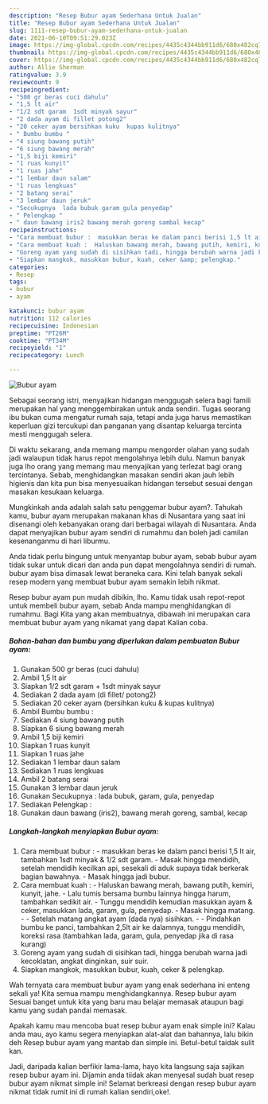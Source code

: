 ```yaml
---
description: "Resep Bubur ayam Sederhana Untuk Jualan"
title: "Resep Bubur ayam Sederhana Untuk Jualan"
slug: 1111-resep-bubur-ayam-sederhana-untuk-jualan
date: 2021-06-10T09:51:29.023Z
image: https://img-global.cpcdn.com/recipes/4435c4344bb911d6/680x482cq70/bubur-ayam-foto-resep-utama.jpg
thumbnail: https://img-global.cpcdn.com/recipes/4435c4344bb911d6/680x482cq70/bubur-ayam-foto-resep-utama.jpg
cover: https://img-global.cpcdn.com/recipes/4435c4344bb911d6/680x482cq70/bubur-ayam-foto-resep-utama.jpg
author: Allie Sherman
ratingvalue: 3.9
reviewcount: 9
recipeingredient:
- "500 gr beras cuci dahulu"
- "1,5 lt air"
- "1/2 sdt garam  1sdt minyak sayur"
- "2 dada ayam di fillet potong2"
- "20 ceker ayam bersihkan kuku  kupas kulitnya"
- " Bumbu bumbu "
- "4 siung bawang putih"
- "6 siung bawang merah"
- "1,5 biji kemiri"
- "1 ruas kunyit"
- "1 ruas jahe"
- "1 lembar daun salam"
- "1 ruas lengkuas"
- "2 batang serai"
- "3 lembar daun jeruk"
- "Secukupnya  lada bubuk garam gula penyedap"
- " Pelengkap "
- " daun bawang iris2 bawang merah goreng sambal kecap"
recipeinstructions:
- "Cara membuat bubur :  masukkan beras ke dalam panci berisi 1,5 lt air, tambahkan 1sdt minyak &amp; 1/2 sdt garam. Masak hingga mendidih, setelah mendidih kecilkan api, sesekali di aduk supaya tidak berkerak bagian bawahnya. Masak hingga jadi bubur."
- "Cara membuat kuah :  Haluskan bawang merah, bawang putih, kemiri, kunyit, jahe. Lalu tumis bersama bumbu lainnya hingga harum, tambahkan sedikit air. Tunggu mendidih kemudian masukkan ayam &amp; ceker, masukkan lada, garam, gula, penyedap. Masak hingga matang.  Setelah matang angkat ayam (dada nya) sisihkan.  Pindahkan bumbu ke panci, tambahkan 2,5lt air ke dalamnya, tunggu mendidih, koreksi rasa (tambahkan lada, garam, gula, penyedap jika di rasa kurang)"
- "Goreng ayam yang sudah di sisihkan tadi, hingga berubah warna jadi kecoklatan, angkat dinginkan, suir suir."
- "Siapkan mangkok, masukkan bubur, kuah, ceker &amp; pelengkap."
categories:
- Resep
tags:
- bubur
- ayam

katakunci: bubur ayam 
nutrition: 112 calories
recipecuisine: Indonesian
preptime: "PT26M"
cooktime: "PT34M"
recipeyield: "1"
recipecategory: Lunch

---
```



![Bubur ayam](https://img-global.cpcdn.com/recipes/4435c4344bb911d6/680x482cq70/bubur-ayam-foto-resep-utama.jpg)

Sebagai seorang istri, menyajikan hidangan menggugah selera bagi famili merupakan hal yang menggembirakan untuk anda sendiri. Tugas seorang ibu bukan cuma mengatur rumah saja, tetapi anda juga harus memastikan keperluan gizi tercukupi dan panganan yang disantap keluarga tercinta mesti menggugah selera.

Di waktu  sekarang, anda memang mampu mengorder olahan yang sudah jadi walaupun tidak harus repot mengolahnya lebih dulu. Namun banyak juga lho orang yang memang mau menyajikan yang terlezat bagi orang tercintanya. Sebab, menghidangkan masakan sendiri akan jauh lebih higienis dan kita pun bisa menyesuaikan hidangan tersebut sesuai dengan masakan kesukaan keluarga. 



Mungkinkah anda adalah salah satu penggemar bubur ayam?. Tahukah kamu, bubur ayam merupakan makanan khas di Nusantara yang saat ini disenangi oleh kebanyakan orang dari berbagai wilayah di Nusantara. Anda dapat menyajikan bubur ayam sendiri di rumahmu dan boleh jadi camilan kesenanganmu di hari liburmu.

Anda tidak perlu bingung untuk menyantap bubur ayam, sebab bubur ayam tidak sukar untuk dicari dan anda pun dapat mengolahnya sendiri di rumah. bubur ayam bisa dimasak lewat beraneka cara. Kini telah banyak sekali resep modern yang membuat bubur ayam semakin lebih nikmat.

Resep bubur ayam pun mudah dibikin, lho. Kamu tidak usah repot-repot untuk membeli bubur ayam, sebab Anda mampu menghidangkan di rumahmu. Bagi Kita yang akan membuatnya, dibawah ini merupakan cara membuat bubur ayam yang nikamat yang dapat Kalian coba.

<!--inarticleads1-->

##### Bahan-bahan dan bumbu yang diperlukan dalam pembuatan Bubur ayam:

1. Gunakan 500 gr beras (cuci dahulu)
1. Ambil 1,5 lt air
1. Siapkan 1/2 sdt garam + 1sdt minyak sayur
1. Sediakan 2 dada ayam (di fillet/ potong2)
1. Sediakan 20 ceker ayam (bersihkan kuku &amp; kupas kulitnya)
1. Ambil  Bumbu bumbu :
1. Sediakan 4 siung bawang putih
1. Siapkan 6 siung bawang merah
1. Ambil 1,5 biji kemiri
1. Siapkan 1 ruas kunyit
1. Siapkan 1 ruas jahe
1. Sediakan 1 lembar daun salam
1. Sediakan 1 ruas lengkuas
1. Ambil 2 batang serai
1. Gunakan 3 lembar daun jeruk
1. Gunakan Secukupnya : lada bubuk, garam, gula, penyedap
1. Sediakan  Pelengkap :
1. Gunakan  daun bawang (iris2), bawang merah goreng, sambal, kecap




<!--inarticleads2-->

##### Langkah-langkah menyiapkan Bubur ayam:

1. Cara membuat bubur :  - masukkan beras ke dalam panci berisi 1,5 lt air, tambahkan 1sdt minyak &amp; 1/2 sdt garam. - Masak hingga mendidih, setelah mendidih kecilkan api, sesekali di aduk supaya tidak berkerak bagian bawahnya. - Masak hingga jadi bubur.
1. Cara membuat kuah :  - Haluskan bawang merah, bawang putih, kemiri, kunyit, jahe. - Lalu tumis bersama bumbu lainnya hingga harum, tambahkan sedikit air. - Tunggu mendidih kemudian masukkan ayam &amp; ceker, masukkan lada, garam, gula, penyedap. - Masak hingga matang. -  - Setelah matang angkat ayam (dada nya) sisihkan. -  - Pindahkan bumbu ke panci, tambahkan 2,5lt air ke dalamnya, tunggu mendidih, koreksi rasa (tambahkan lada, garam, gula, penyedap jika di rasa kurang)
1. Goreng ayam yang sudah di sisihkan tadi, hingga berubah warna jadi kecoklatan, angkat dinginkan, suir suir.
1. Siapkan mangkok, masukkan bubur, kuah, ceker &amp; pelengkap.




Wah ternyata cara membuat bubur ayam yang enak sederhana ini enteng sekali ya! Kita semua mampu menghidangkannya. Resep bubur ayam Sesuai banget untuk kita yang baru mau belajar memasak ataupun bagi kamu yang sudah pandai memasak.

Apakah kamu mau mencoba buat resep bubur ayam enak simple ini? Kalau anda mau, ayo kamu segera menyiapkan alat-alat dan bahannya, lalu bikin deh Resep bubur ayam yang mantab dan simple ini. Betul-betul taidak sulit kan. 

Jadi, daripada kalian berfikir lama-lama, hayo kita langsung saja sajikan resep bubur ayam ini. Dijamin anda tiidak akan menyesal sudah buat resep bubur ayam nikmat simple ini! Selamat berkreasi dengan resep bubur ayam nikmat tidak rumit ini di rumah kalian sendiri,oke!.

